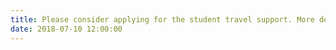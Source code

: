 ```yaml
---
title: Please consider applying for the student travel support. More details <a href="https://modelsconf2018.github.io/attending/travel-support/">here</a>.
date: 2018-07-10 12:00:00
---
```

